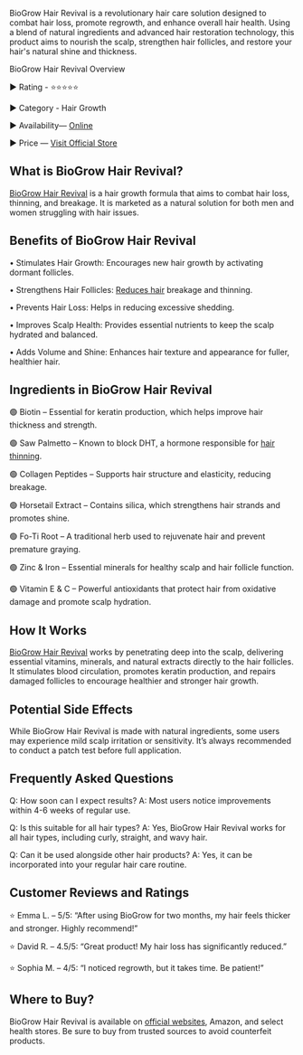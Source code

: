 BioGrow Hair Revival is a revolutionary hair care solution designed to combat hair loss, promote regrowth, and enhance overall hair health. Using a blend of natural ingredients and advanced hair restoration technology, this product aims to nourish the scalp, strengthen hair follicles, and restore your hair's natural shine and thickness.

BioGrow Hair Revival Overview

► Rating - ⭐⭐⭐⭐⭐

► Category - Hair Growth

► Availability— [Online](https://atozsupplement.com/biogrow-hair-revival/)

► Price — [Visit Official Store](https://atozsupplement.com/biogrow-hair-revival/)

## What is BioGrow Hair Revival?

[BioGrow Hair Revival](https://www.facebook.com/biogrowhairrevival/) is a hair growth formula that aims to combat hair loss, thinning, and breakage. It is marketed as a natural solution for both men and women struggling with hair issues.

## Benefits of BioGrow Hair Revival

•	Stimulates Hair Growth: Encourages new hair growth by activating dormant follicles.

•	Strengthens Hair Follicles: [Reduces hair](https://knowt.com/note/c289e746-0ec5-4b66-8454-2344efd726a5/BioGrow-Hair-Revival) breakage and thinning.

•	Prevents Hair Loss: Helps in reducing excessive shedding.

•	Improves Scalp Health: Provides essential nutrients to keep the scalp hydrated and balanced.

•	Adds Volume and Shine: Enhances hair texture and appearance for fuller, healthier hair.

## Ingredients in BioGrow Hair Revival

🟢 Biotin – Essential for keratin production, which helps improve hair thickness and strength.

🟢 Saw Palmetto – Known to block DHT, a hormone responsible for [hair thinning](https://www.facebook.com/groups/biogrowhairrevival/).

🟢 Collagen Peptides – Supports hair structure and elasticity, reducing breakage.

🟢 Horsetail Extract – Contains silica, which strengthens hair strands and promotes shine.

🟢 Fo-Ti Root – A traditional herb used to rejuvenate hair and prevent premature graying.

🟢 Zinc & Iron – Essential minerals for healthy scalp and hair follicle function.

🟢 Vitamin E & C – Powerful antioxidants that protect hair from oxidative damage and promote scalp hydration.

## How It Works

[BioGrow Hair Revival](https://www.linkedin.com/showcase/biogrow-hair-revival/) works by penetrating deep into the scalp, delivering essential vitamins, minerals, and natural extracts directly to the hair follicles. It stimulates blood circulation, promotes keratin production, and repairs damaged follicles to encourage healthier and stronger hair growth.

## Potential Side Effects

While BioGrow Hair Revival is made with natural ingredients, some users may experience mild scalp irritation or sensitivity. It’s always recommended to conduct a patch test before full application.

## Frequently Asked Questions

Q: How soon can I expect results? A: Most users notice improvements within 4-6 weeks of regular use.

Q: Is this suitable for all hair types? A: Yes, BioGrow Hair Revival works for all hair types, including curly, straight, and wavy hair.

Q: Can it be used alongside other hair products? A: Yes, it can be incorporated into your regular hair care routine.

## Customer Reviews and Ratings

⭐ Emma L. – 5/5: “After using BioGrow for two months, my hair feels thicker and stronger. Highly recommend!”

⭐ David R. – 4.5/5: “Great product! My hair loss has significantly reduced.”

⭐ Sophia M. – 4/5: “I noticed regrowth, but it takes time. Be patient!”

## Where to Buy?

BioGrow Hair Revival is available on [official websites](https://atozsupplement.com/biogrow-hair-revival/), Amazon, and select health stores. Be sure to buy from trusted sources to avoid counterfeit products.

